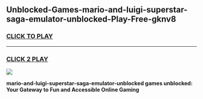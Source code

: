 
## Unblocked-Games-mario-and-luigi-superstar-saga-emulator-unblocked-Play-Free-gknv8
<h3>
<a href="https://premium76.site?title=mario-and-luigi-superstar-saga-emulator-unblocked&ref=23A">CLICK TO PLAY</a></h3>
<hr>

<h3>
<a href="https://premium76.site?title=mario-and-luigi-superstar-saga-emulator-unblocked&ref=23A">CLICK 2 PLAY</a>
  
</h3>

<a href="https://premium76.site?title=mario-and-luigi-superstar-saga-emulator-unblocked&ref=23A"><img src="https://clearcache.store/games.png"></a>


**mario-and-luigi-superstar-saga-emulator-unblocked games unblocked: Your Gateway to Fun and Accessible Online Gaming**
